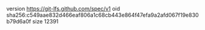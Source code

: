 version https://git-lfs.github.com/spec/v1
oid sha256:c549aae832d466eaf806a1c68cb443e864f47efa9a2afd067f19e830b79d6a0f
size 12391
